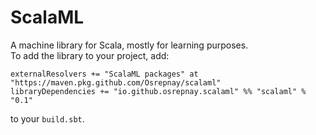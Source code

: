 # ScalaML

A machine library for Scala, mostly for learning purposes.  
To add the library to your project, add: 
```
externalResolvers += "ScalaML packages" at "https://maven.pkg.github.com/Osrepnay/scalaml"
libraryDependencies += "io.github.osrepnay.scalaml" %% "scalaml" % "0.1"
```
to your `build.sbt`.
